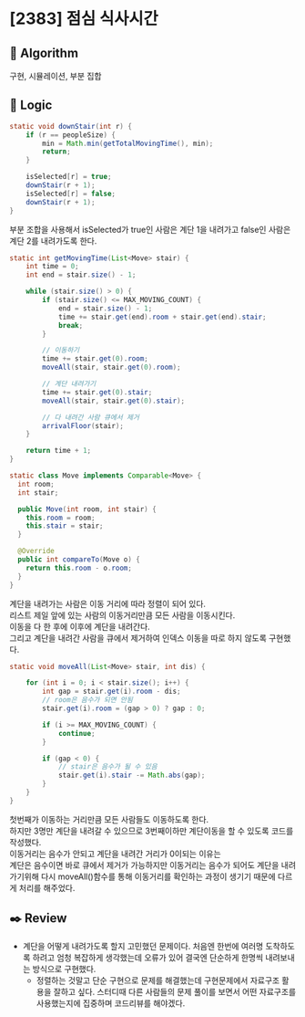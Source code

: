 # [2383] 점심 식사시간

## :pushpin: **Algorithm**

구현, 시뮬레이션, 부분 집합

## :round_pushpin: **Logic**

```java
static void downStair(int r) {
    if (r == peopleSize) {
        min = Math.min(getTotalMovingTime(), min);
        return;
    }

    isSelected[r] = true;
    downStair(r + 1);
    isSelected[r] = false;
    downStair(r + 1);
}
```
부분 조합을 사용해서 isSelected가 true인 사람은 계단 1을 내려가고 false인 사람은 계단 2를 내려가도록 한다.<br/>

```java
static int getMovingTime(List<Move> stair) {
    int time = 0;
    int end = stair.size() - 1;

    while (stair.size() > 0) {
        if (stair.size() <= MAX_MOVING_COUNT) {
            end = stair.size() - 1;
            time += stair.get(end).room + stair.get(end).stair;
            break;
        }

        // 이동하기
        time += stair.get(0).room;
        moveAll(stair, stair.get(0).room);

        // 계단 내려가기
        time += stair.get(0).stair;
        moveAll(stair, stair.get(0).stair);

        // 다 내려간 사람 큐에서 제거
        arrivalFloor(stair);
    }

    return time + 1;
}

static class Move implements Comparable<Move> {
  int room;
  int stair;

  public Move(int room, int stair) {
    this.room = room;
    this.stair = stair;
  }

  @Override
  public int compareTo(Move o) {
    return this.room - o.room;
  }
}
```
계단을 내려가는 사람은 이동 거리에 따라 정렬이 되어 있다.<br/>
리스트 제일 앞에 있는 사람의 이동거리만큼 모든 사람을 이동시킨다.<br/>
이동을 다 한 후에 이후에 계단을 내려간다.<br/>
그리고 계단을 내려간 사람을 큐에서 제거하여 인덱스 이동을 따로 하지 않도록 구현했다.<br/>

```java
static void moveAll(List<Move> stair, int dis) {

    for (int i = 0; i < stair.size(); i++) {
        int gap = stair.get(i).room - dis;
        // room은 음수가 되면 안됨
        stair.get(i).room = (gap > 0) ? gap : 0;

        if (i >= MAX_MOVING_COUNT) {
            continue;
        }

        if (gap < 0) {
            // stair은 음수가 될 수 있음
            stair.get(i).stair -= Math.abs(gap);
        }
    }
}
```
첫번째가 이동하는 거리만큼 모든 사람들도 이동하도록 한다.<br/>
하지만 3명만 계단을 내려갈 수 있으므로 3번째이하만 계단이동을 할 수 있도록 코드를 작성했다.<br/>
이동거리는 음수가 안되고 계단을 내려간 거리가 0이되는 이유는 <br/>
계단은 음수이면 바로 큐에서 제거가 가능하지만 
이동거리는 음수가 되어도 계단을 내려가기위해 다시 moveAll()함수를 통해 이동거리를 확인하는 과정이 생기기 때문에 다르게 처리를 해주었다. 

## :black_nib: **Review**
- 계단을 어떻게 내려가도록 할지 고민했던 문제이다. 처음엔 한번에 여러명 도착하도록 하려고 엄청 복잡하게 생각했는데 오류가 있어 결국엔 단순하게 한명씩 내려보내는 방식으로 구현했다.
  - 정렬하는 것말고 단순 구현으로 문제를 해결했는데 구현문제에서 자료구조 활용을 잘하고 싶다. 스터디때 다른 사람들의 문제 풀이를 보면서 어떤 자료구조를 사용했는지에 집중하며 코드리뷰를 해야겠다.